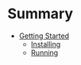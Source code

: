 # Summary

- [Getting Started](intro.md)
    - [Installing](getting_started/installing.md)
    - [Running](getting_started/running.md)